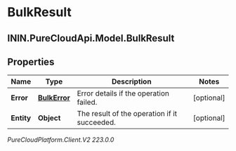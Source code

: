 # BulkResult

## ININ.PureCloudApi.Model.BulkResult

## Properties

|Name | Type | Description | Notes|
|------------ | ------------- | ------------- | -------------|
| **Error** | [**BulkError**](BulkError) | Error details if the operation failed. | [optional] |
| **Entity** | **Object** | The result of the operation if it succeeded. | [optional] |



_PureCloudPlatform.Client.V2 223.0.0_
